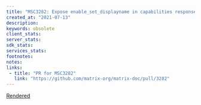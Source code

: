 ```yaml
---
title: "MSC3282: Expose enable_set_displayname in capabilities response"
created_at: "2021-07-13"
description:
keywords: obsolete
client_stats:
server_stats:
sdk_stats:
services_stats:
footnotes:
notes:
links:
 - title: "PR for MSC3282"
   link: "https://github.com/matrix-org/matrix-doc/pull/3282"
---
```

[Rendered](https://github.com/matrix-org/matrix-doc/blob/JonasKress/msc3279/proposals/3279-enable_set_displayname-capabilities.md)
